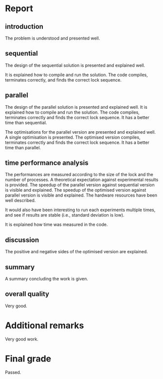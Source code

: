 # Report
## introduction
The problem is understood and presented well.

## sequential
The design of the sequential solution is presented and explained well.

It is explained how to compile and run the solution.
The code compiles, terminates correctly, and finds the correct lock sequence.

## parallel
The design of the parallel solution is presented and explained well.
It is explained how to compile and run the solution. 
The code compiles, terminates correctly and finds the correct lock sequence. 
It has a better time than sequential. 

The optimisations for the parallel version are presented and explained well. A single optimisation is presented.
The optimised version compiles, terminates correctly and finds the correct lock sequence.
It has a better time than parallel.

## time performance analysis
The performances are measured according to the size of the lock and the number of processes. 
A theoretical expectation against experimental results is provided.
The speedup of the parallel version against sequential version is visible and explained.
The speedup of the optimised version against parallel version is visible and explained.
The hardware resources have been well described.

It would also have been interesting to run each experiments multiple times, and see if results are stable (i.e., standard deviation is low).

It is explained how time was measured in the code.

## discussion
The positive and negative sides of the optimised version are explained.

## summary
A summary concluding the work is given.

## overall quality
Very good.

# Additional remarks
Very good work.

# Final grade
Passed.
